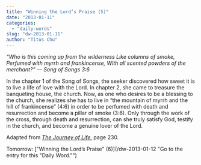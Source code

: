```yaml
---
title: "Winning the Lord’s Praise (5)"
date: "2013-01-11"
categories: 
  - "daily-words"
slug: "dw-2013-01-11"
author: "Titus Chu"
---
```


_“Who is this coming up from the wilderness_ _Like columns of smoke,_ _Perfumed with myrrh and frankincense,_ _With all scented powders of the merchant?”_ _— Song of Songs 3:6_

In the chapter 1 of the Song of Songs, the seeker discovered how sweet it is to live a life of love with the Lord. In chapter 2, she came to treasure the banqueting house, the church. Now, as one who desires to be a blessing to the church, she realizes she has to live in “the mountain of myrrh and the hill of frankincense” (4:6) in order to be perfumed with death and resurrection and become a pillar of smoke (3:6). Only through the work of the cross, through death and resurrection, can she truly satisfy God, testify in the church, and become a genuine lover of the Lord.

Adapted from _[The Journey of Life,](/book-journey "Go to the listing for this book.")_ page 230.

Tomorrow: ["Winning the Lord’s Praise" (6)](/dw-2013-01-12 "Go to the entry for this "Daily Word."")

